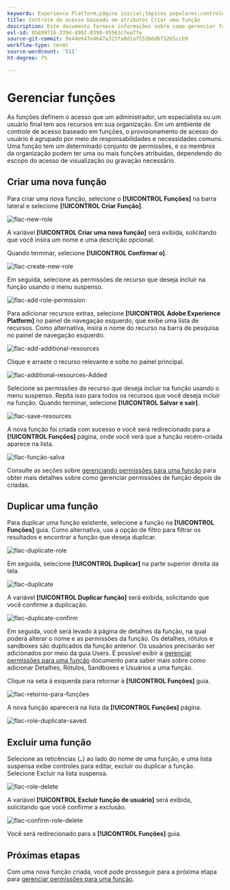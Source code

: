 ```yaml
---
keywords: Experience Platform;página inicial;tópicos populares;controle de acesso;controle de acesso baseado em atributos;ABAC
title: Controle de acesso baseado em atributos Criar uma função
description: Este documento fornece informações sobre como gerenciar funções por meio da interface de Permissões no Adobe Experience Cloud
exl-id: 85699716-339d-4992-8390-95563c7ea7fe
source-git-commit: 9e44e647e4647a323fa9d1af55266d6f32b5ccb9
workflow-type: tm+mt
source-wordcount: '511'
ht-degree: 7%

---
```


# Gerenciar funções

As funções definem o acesso que um administrador, um especialista ou um usuário final tem aos recursos em sua organização. Em um ambiente de controle de acesso baseado em funções, o provisionamento de acesso do usuário é agrupado por meio de responsabilidades e necessidades comuns. Uma função tem um determinado conjunto de permissões, e os membros da organização podem ter uma ou mais funções atribuídas, dependendo do escopo do acesso de visualização ou gravação necessário.

## Criar uma nova função

Para criar uma nova função, selecione o **[!UICONTROL Funções]** na barra lateral e selecione **[!UICONTROL Criar Função]**.

![flac-new-role](../../images/flac-ui/flac-new-role.png)

A variável **[!UICONTROL Criar uma nova função]** será exibida, solicitando que você insira um nome e uma descrição opcional.

Quando terminar, selecione **[!UICONTROL Confirmar o]**.

![flac-create-new-role](../../images/flac-ui/flac-create-new-role.png)

Em seguida, selecione as permissões de recurso que deseja incluir na função usando o menu suspenso.

![flac-add-role-permission](../../images/flac-ui/flac-add-role-permission.png)

Para adicionar recursos extras, selecione **[!UICONTROL Adobe Experience Platform]** no painel de navegação esquerdo, que exibe uma lista de recursos. Como alternativa, insira o nome do recurso na barra de pesquisa no painel de navegação esquerdo.

![flac-add-additional-resources](../../images/flac-ui/flac-add-additional-resources.png)

Clique e arraste o recurso relevante e solte no painel principal.

![flac-additional-resources-Added](../../images/flac-ui/flac-additional-resources-added.png)

Selecione as permissões de recurso que deseja incluir na função usando o menu suspenso. Repita isso para todos os recursos que você deseja incluir na função. Quando terminar, selecione **[!UICONTROL Salvar e sair]**.

![flac-save-resources](../../images/flac-ui/flac-save-resources.png)

A nova função foi criada com sucesso e você será redirecionado para a **[!UICONTROL Funções]** página, onde você verá que a função recém-criada aparece na lista.

![flac-função-salva](../../images/flac-ui/flac-role-saved.png)

Consulte as seções sobre [gerenciando permissões para uma função](#manage-permissions-for-a-role) para obter mais detalhes sobre como gerenciar permissões de função depois de criadas.

## Duplicar uma função

Para duplicar uma função existente, selecione a função na **[!UICONTROL Funções]** guia. Como alternativa, use a opção de filtro para filtrar os resultados e encontrar a função que deseja duplicar.

![flac-duplicate-role](../../images/flac-ui/flac-duplicate-role.png)

Em seguida, selecione **[!UICONTROL Duplicar]** na parte superior direita da tela.

![flac-duplicate](../../images/flac-ui/flac-duplicate.png)

A variável **[!UICONTROL Duplicar função]** será exibida, solicitando que você confirme a duplicação.

![flac-duplicate-confirm](../../images/flac-ui/flac-duplicate-confirm.png)

Em seguida, você será levado à página de detalhes da função, na qual poderá alterar o nome e as permissões da função. Os detalhes, rótulos e sandboxes são duplicados da função anterior. Os usuários precisarão ser adicionados por meio da guia Users. É possível exibir a [gerenciar permissões para uma função](permissions.md) documento para saber mais sobre como adicionar Detalhes, Rótulos, Sandboxes e Usuários a uma função.

Clique na seta à esquerda para retornar à **[!UICONTROL Funções]** guia.

![flac-retorno-para-funções](../../images/flac-ui/flac-return-to-roles.png)

A nova função aparecerá na lista da **[!UICONTROL Funções]** página.

![flac-role-duplicate-saved](../../images/flac-ui/flac-role-duplicate-saved.png)

## Excluir uma função

Selecione as reticências (`…`) ao lado do nome de uma função, e uma lista suspensa exibe controles para editar, excluir ou duplicar a função. Selecione Excluir na lista suspensa.

![flac-role-delete](../../images/flac-ui/flac-role-delete.png)

A variável **[!UICONTROL Excluir função de usuário]** será exibida, solicitando que você confirme a exclusão.

![flac-confirm-role-delete](../../images/flac-ui/flac-confirm-role-delete.png)

Você será redirecionado para a **[!UICONTROL Funções]** guia.

## Próximas etapas

Com uma nova função criada, você pode prosseguir para a próxima etapa para [gerenciar permissões para uma função](permissions.md).
